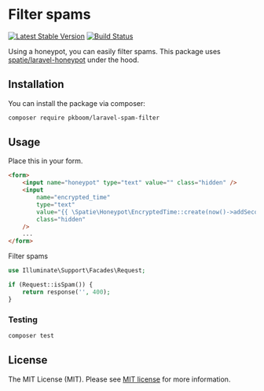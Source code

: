 # Filter spams

[![Latest Stable Version](https://poser.pugx.org/pkboom/laravel-spam-filter/v/stable)](https://packagist.org/packages/pkboom/laravel-spam-filter)
[![Build Status](https://travis-ci.com/pkboom/laravel-spam-filter.svg?branch=master)](https://travis-ci.com/pkboom/laravel-spam-filter)

Using a honeypot, you can easily filter spams. This package uses [spatie/laravel-honeypot](https://github.com/spatie/laravel-honeypot) under the hood.

## Installation

You can install the package via composer:

```bash
composer require pkboom/laravel-spam-filter
```

## Usage

Place this in your form.

```html
<form>
    <input name="honeypot" type="text" value="" class="hidden" />
    <input
        name="encrypted_time"
        type="text"
        value="{{ \Spatie\Honeypot\EncryptedTime::create(now()->addSecond()) }}"
        class="hidden"
    />
    ...
</form>
```

Filter spams

```php
use Illuminate\Support\Facades\Request;

if (Request::isSpam()) {
    return response('', 400);
}
```

### Testing

```bash
composer test
```

## License

The MIT License (MIT). Please see [MIT license](http://opensource.org/licenses/MIT) for more information.

